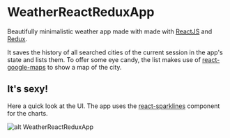 # WeatherReactReduxApp

Beautifully minimalistic weather app made with made with [ReactJS](https://facebook.github.io/react/) and [Redux](http://redux.js.org/).

It saves the history of all searched cities of the current session in the app's state and lists them. To offer some eye candy, the list makes use of [react-google-maps](https://github.com/tomchentw/react-google-maps) to show a map of the city.

## It's sexy!

Here a quick look at the UI. The app uses the [react-sparklines](https://github.com/borisyankov/react-sparklines) component for the charts.

![alt WeatherReactReduxApp](https://cloud.githubusercontent.com/assets/2528506/21745388/0499ccca-d52b-11e6-9e1e-2eda4f394d38.png)

